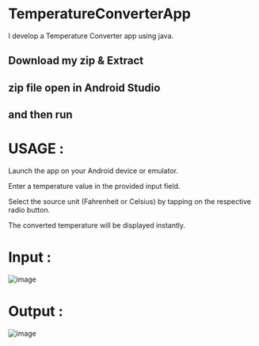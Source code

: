 # TemperatureConverterApp
I develop a Temperature Converter app using java.

## Download my zip & Extract

## zip file open in Android Studio

## and then run

# USAGE :
  Launch the app on your Android device or emulator.
  
  Enter a temperature value in the provided input field.
  
  Select the source unit (Fahrenheit or Celsius) by tapping on the respective radio button.
  
  The converted temperature will be displayed instantly.

  # Input :  
  ![image](https://github.com/VaibhavPaw/TemperatureConverterApp/assets/141149071/c0173051-cfba-4f95-b7e0-c31c03239566)

  # Output :
 ![image](https://github.com/VaibhavPaw/TemperatureConverterApp/assets/141149071/1fc23587-4ae7-4625-a9ad-376ca610aef2)


